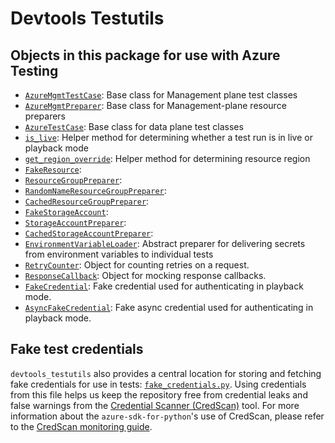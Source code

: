 # Devtools Testutils

## Objects in this package for use with Azure Testing
* [`AzureMgmtTestCase`][azure_mgmt_testcase]: Base class for Management plane test classes
* [`AzureMgmtPreparer`][azure_mgmt_preparer]: Base class for Management-plane resource preparers
* [`AzureTestCase`][azure_testcase]: Base class for data plane test classes
* [`is_live`][is_live]: Helper method for determining whether a test run is in live or playback mode
* [`get_region_override`][get_region_override]: Helper method for determining resource region
* [`FakeResource`][fake_resource]:
* [`ResourceGroupPreparer`][rg_preparer]:
* [`RandomNameResourceGroupPreparer`][random_name_rg_preparer]:
* [`CachedResourceGroupPreparer`][cached_rg_preparer]:
* [`FakeStorageAccount`][fake_storage_account]:
* [`StorageAccountPreparer`][storage_account_preparer]:
* [`CachedStorageAccountPreparer`][cached_storage_account_preparer]:
* [`EnvironmentVariableLoader`][env_loader]: Abstract preparer for delivering secrets from environment variables to individual tests
* [`RetryCounter`][retry_counter]: Object for counting retries on a request.
* [`ResponseCallback`][response_callback]: Object for mocking response callbacks.
* [`FakeCredential`][fake_credentials]: Fake credential used for authenticating in playback mode.
* [`AsyncFakeCredential`][fake_credentials_async]: Fake async credential used for authenticating in playback mode.

## Fake test credentials

`devtools_testutils` also provides a central location for storing and fetching fake credentials for use in tests:
[`fake_credentials.py`][fake_credentials]. Using credentials from this file helps us keep the repository free from
credential leaks and false warnings from the [Credential Scanner (CredScan)][credscan] tool. For more information about
the `azure-sdk-for-python`'s use of CredScan, please refer to the [CredScan monitoring guide][credscan_guide].


<!-- LINKS -->
[azure_mgmt_testcase]: https://github.com/Azure/azure-sdk-for-python/blob/520ea7175e10a971eae9d3e6cd0735efd80447b1/tools/azure-sdk-tools/devtools_testutils/mgmt_testcase.py#L57
[azure_mgmt_preparer]: https://github.com/Azure/azure-sdk-for-python/blob/520ea7175e10a971eae9d3e6cd0735efd80447b1/tools/azure-sdk-tools/devtools_testutils/mgmt_testcase.py#L128
[azure_testcase]: https://github.com/Azure/azure-sdk-for-python/blob/520ea7175e10a971eae9d3e6cd0735efd80447b1/tools/azure-sdk-tools/devtools_testutils/azure_testcase.py#L104
[is_live]: https://github.com/Azure/azure-sdk-for-python/blob/520ea7175e10a971eae9d3e6cd0735efd80447b1/tools/azure-sdk-tools/devtools_testutils/azure_testcase.py#L77
[get_region_override]: https://github.com/Azure/azure-sdk-for-python/blob/520ea7175e10a971eae9d3e6cd0735efd80447b1/tools/azure-sdk-tools/devtools_testutils/azure_testcase.py#L87
[fake_resource]: https://github.com/Azure/azure-sdk-for-python/blob/master/tools/azure-sdk-tools/devtools_testutils/resource_testcase.py#L27
[rg_preparer]: https://github.com/Azure/azure-sdk-for-python/blob/520ea7175e10a971eae9d3e6cd0735efd80447b1/tools/azure-sdk-tools/devtools_testutils/resource_testcase.py#L30
[random_name_rg_preparer]: https://github.com/Azure/azure-sdk-for-python/blob/master/tools/azure-sdk-tools/devtools_testutils/resource_testcase.py#L119
[cached_rg_preparer]: https://github.com/Azure/azure-sdk-for-python/blob/master/tools/azure-sdk-tools/devtools_testutils/resource_testcase.py#L120
[fake_storage_account]: https://github.com/Azure/azure-sdk-for-python/blob/master/tools/azure-sdk-tools/devtools_testutils/storage_testcase.py#L25
[storage_account_preparer]: https://github.com/Azure/azure-sdk-for-python/blob/520ea7175e10a971eae9d3e6cd0735efd80447b1/tools/azure-sdk-tools/devtools_testutils/storage_testcase.py#L29
[cached_storage_account_preparer]: https://github.com/Azure/azure-sdk-for-python/blob/master/tools/azure-sdk-tools/devtools_testutils/storage_testcase.py#L140
[env_loader]: https://github.com/Azure/azure-sdk-for-python/blob/main/tools/azure-sdk-tools/devtools_testutils/envvariable_loader.py#L15
[retry_counter]: https://github.com/Azure/azure-sdk-for-python/blob/ab7e7f1a7b2a6d7255abdc77a40e2d6a86c9de0a/tools/azure-sdk-tools/devtools_testutils/helpers.py#L6
[response_callback]: https://github.com/Azure/azure-sdk-for-python/blob/ab7e7f1a7b2a6d7255abdc77a40e2d6a86c9de0a/tools/azure-sdk-tools/devtools_testutils/helpers.py#L14
[fake_credentials]: https://github.com/Azure/azure-sdk-for-python/blob/main/tools/azure-sdk-tools/devtools_testutils/fake_credentials.py
[fake_credentials_async]: https://github.com/Azure/azure-sdk-for-python/blob/main/tools/azure-sdk-tools/devtools_testutils/fake_credentials_async.py
[credscan]: https://aka.ms/credscan
[credscan_guide]: https://github.com/Azure/azure-sdk-for-python/blob/18611efee7ecf4e591d59b61ba3762d6bdd86304/doc/dev/credscan_process.md
